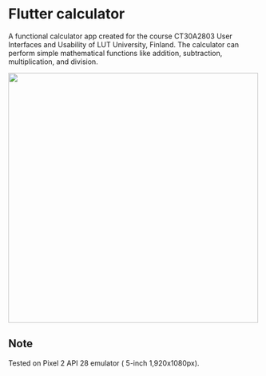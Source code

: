 # Flutter calculator
A functional calculator app created for the course CT30A2803 User Interfaces and Usability of LUT University, Finland. 
The calculator can perform simple mathematical functions like addition, subtraction, multiplication, and division.<br>

<img src="https://user-images.githubusercontent.com/68151686/203934793-b6b573af-dad3-4c28-aad1-fea04f930641.png" width="500">

## Note
Tested on Pixel 2 API 28 emulator ( 5-inch 1,920x1080px).


